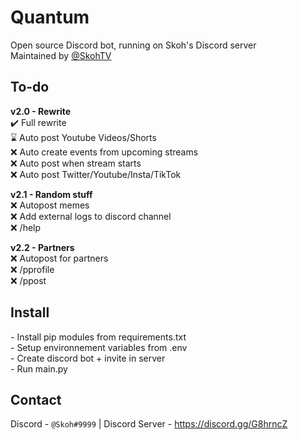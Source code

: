 # Quantum
Open source Discord bot, running on Skoh's Discord server<br>
Maintained by [@SkohTV](https://github.com/SkohTV)<br/>


## To-do
**v2.0 - Rewrite**<br/>
✔️ Full rewrite<br/>
⌛ Auto post Youtube Videos/Shorts<br/>
❌ Auto create events from upcoming streams<br/>
❌ Auto post when stream starts<br/>
❌ Auto post Twitter/Youtube/Insta/TikTok<br/>

**v2.1 - Random stuff**<br/>
❌ Autopost memes<br/>
❌ Add external logs to discord channel<br/>
❌ /help<br/>

**v2.2 - Partners**<br/>
❌ Autopost for partners<br/>
❌ /pprofile<br/>
❌ /ppost<br/>


## Install
\- Install pip modules from requirements.txt<br/>
\- Setup environnement variables from .env<br/>
\- Create discord bot + invite in server<br/>
\- Run main.py<br/>


## Contact
Discord - `@Skoh#9999` | Discord Server - https://discord.gg/G8hrncZ

